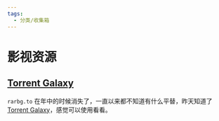 ```yaml
---
tags:
  - 分类/收集箱
---
```

# 影视资源

## [Torrent Galaxy](https://tgx.sb/)

`rarbg.to` 在年中的时候消失了，一直以来都不知道有什么平替，昨天知道了 [Torrent Galaxy](https://tgx.sb/)，感觉可以使用看看。